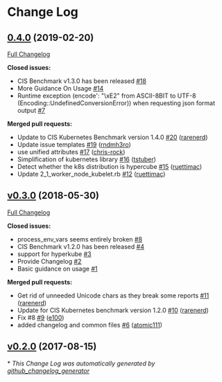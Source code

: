 # Change Log

## [0.4.0](https://github.com/dev-sec/cis-kubernetes-benchmark/tree/0.4.0) (2019-02-20)
[Full Changelog](https://github.com/dev-sec/cis-kubernetes-benchmark/compare/v0.3.0...0.4.0)

**Closed issues:**

- CIS Benchmark v1.3.0 has been released [\#18](https://github.com/dev-sec/cis-kubernetes-benchmark/issues/18)
- More Guidance On Usage [\#14](https://github.com/dev-sec/cis-kubernetes-benchmark/issues/14)
- Runtime exception \(encode': "\xE2" from ASCII-8BIT to UTF-8 \(Encoding::UndefinedConversionError\)\) when requesting json format output [\#7](https://github.com/dev-sec/cis-kubernetes-benchmark/issues/7)

**Merged pull requests:**

- Update to CIS Kubernetes Benchmark version 1.4.0 [\#20](https://github.com/dev-sec/cis-kubernetes-benchmark/pull/20) ([rarenerd](https://github.com/rarenerd))
- Update issue templates [\#19](https://github.com/dev-sec/cis-kubernetes-benchmark/pull/19) ([rndmh3ro](https://github.com/rndmh3ro))
- use unified attributes [\#17](https://github.com/dev-sec/cis-kubernetes-benchmark/pull/17) ([chris-rock](https://github.com/chris-rock))
- Simplification of kubernetes library [\#16](https://github.com/dev-sec/cis-kubernetes-benchmark/pull/16) ([tstuber](https://github.com/tstuber))
- Detect whether the k8s distribution is hypercube [\#15](https://github.com/dev-sec/cis-kubernetes-benchmark/pull/15) ([ruettimac](https://github.com/ruettimac))
- Update 2\_1\_worker\_node\_kubelet.rb [\#12](https://github.com/dev-sec/cis-kubernetes-benchmark/pull/12) ([ruettimac](https://github.com/ruettimac))

## [v0.3.0](https://github.com/dev-sec/cis-kubernetes-benchmark/tree/v0.3.0) (2018-05-30)
[Full Changelog](https://github.com/dev-sec/cis-kubernetes-benchmark/compare/v0.2.0...v0.3.0)

**Closed issues:**

- process\_env\_vars seems entirely broken [\#8](https://github.com/dev-sec/cis-kubernetes-benchmark/issues/8)
- CIS Benchmark v1.2.0 has been released [\#4](https://github.com/dev-sec/cis-kubernetes-benchmark/issues/4)
- support for hyperkube [\#3](https://github.com/dev-sec/cis-kubernetes-benchmark/issues/3)
- Provide Changelog [\#2](https://github.com/dev-sec/cis-kubernetes-benchmark/issues/2)
- Basic guidance on usage [\#1](https://github.com/dev-sec/cis-kubernetes-benchmark/issues/1)

**Merged pull requests:**

- Get rid of unneeded Unicode chars as they break some reports [\#11](https://github.com/dev-sec/cis-kubernetes-benchmark/pull/11) ([rarenerd](https://github.com/rarenerd))
- Update for CIS Kubernetes benchmark version 1.2.0 [\#10](https://github.com/dev-sec/cis-kubernetes-benchmark/pull/10) ([rarenerd](https://github.com/rarenerd))
- Fix \#8 [\#9](https://github.com/dev-sec/cis-kubernetes-benchmark/pull/9) ([e100](https://github.com/e100))
- added changelog and common files [\#6](https://github.com/dev-sec/cis-kubernetes-benchmark/pull/6) ([atomic111](https://github.com/atomic111))

## [v0.2.0](https://github.com/dev-sec/cis-kubernetes-benchmark/tree/v0.2.0) (2017-08-15)


\* *This Change Log was automatically generated by [github_changelog_generator](https://github.com/skywinder/Github-Changelog-Generator)*